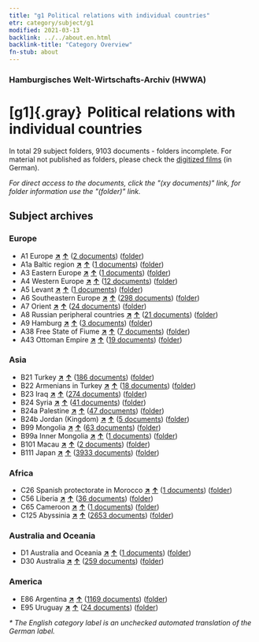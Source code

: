 ```yaml
---
title: "g1 Political relations with individual countries"
etr: category/subject/g1
modified: 2021-03-13
backlink: ../../about.en.html
backlink-title: "Category Overview"
fn-stub: about
---
```


### Hamburgisches Welt-Wirtschafts-Archiv (HWWA)
# [g1]{.gray}&#8201; Political relations with individual countries&#160; 





In total 29 subject folders, 9103 documents - folders incomplete.
For material not published as folders, please check the [digitized films](/film/h1_sh) (in German).

_For direct access to the documents, click the "(xy documents)" link, for folder information use the "(folder)" link._

## Subject archives



### Europe

- A1 Europe [**&nearr;**](../../../geo/i/140892/about.en.html "Europe (all folders)") [**&uarr;**](../../../geo/about.en.html#A1 "Country category system") (<a href="https://pm20.zbw.eu/dfgview/sh/140892,144452" title="about: Europe : Political relations with individual countries" target="_blank">2 documents</a>) ([folder](http://purl.org/pressemappe20/folder/sh/140892,144452))
- A1a Baltic region [**&nearr;**](../../../geo/i/140894/about.en.html "Baltic region (all folders)") [**&uarr;**](../../../geo/about.en.html#A1a "Country category system") (<a href="https://pm20.zbw.eu/dfgview/sh/140894,144452" title="about: Baltic region : Political relations with individual countries" target="_blank">1 documents</a>) ([folder](http://purl.org/pressemappe20/folder/sh/140894,144452))
- A3 Eastern Europe [**&nearr;**](../../../geo/i/140896/about.en.html "Eastern Europe (all folders)") [**&uarr;**](../../../geo/about.en.html#A3 "Country category system") (<a href="https://pm20.zbw.eu/dfgview/sh/140896,144452" title="about: Eastern Europe : Political relations with individual countries" target="_blank">1 documents</a>) ([folder](http://purl.org/pressemappe20/folder/sh/140896,144452))
- A4 Western Europe [**&nearr;**](../../../geo/i/140897/about.en.html "Western Europe (all folders)") [**&uarr;**](../../../geo/about.en.html#A4 "Country category system") (<a href="https://pm20.zbw.eu/dfgview/sh/140897,144452" title="about: Western Europe : Political relations with individual countries" target="_blank">12 documents</a>) ([folder](http://purl.org/pressemappe20/folder/sh/140897,144452))
- A5 Levant [**&nearr;**](../../../geo/i/140898/about.en.html "Levant (all folders)") [**&uarr;**](../../../geo/about.en.html#A5 "Country category system") (<a href="https://pm20.zbw.eu/dfgview/sh/140898,144452" title="about: Levant : Political relations with individual countries" target="_blank">1 documents</a>) ([folder](http://purl.org/pressemappe20/folder/sh/140898,144452))
- A6 Southeastern Europe [**&nearr;**](../../../geo/i/140900/about.en.html "Southeastern Europe (all folders)") [**&uarr;**](../../../geo/about.en.html#A6 "Country category system") (<a href="https://pm20.zbw.eu/dfgview/sh/140900,144452" title="about: Southeastern Europe : Political relations with individual countries" target="_blank">298 documents</a>) ([folder](http://purl.org/pressemappe20/folder/sh/140900,144452))
- A7 Orient [**&nearr;**](../../../geo/i/140902/about.en.html "Orient (all folders)") [**&uarr;**](../../../geo/about.en.html#A7 "Country category system") (<a href="https://pm20.zbw.eu/dfgview/sh/140902,144452" title="about: Orient : Political relations with individual countries" target="_blank">24 documents</a>) ([folder](http://purl.org/pressemappe20/folder/sh/140902,144452))
- A8 Russian peripheral countries [**&nearr;**](../../../geo/i/140904/about.en.html "Russian peripheral countries (all folders)") [**&uarr;**](../../../geo/about.en.html#A8 "Country category system") (<a href="https://pm20.zbw.eu/dfgview/sh/140904,144452" title="about: Russian peripheral countries : Political relations with individual countries" target="_blank">21 documents</a>) ([folder](http://purl.org/pressemappe20/folder/sh/140904,144452))
- A9 Hamburg [**&nearr;**](../../../geo/i/140905/about.en.html "Hamburg (all folders)") [**&uarr;**](../../../geo/about.en.html#A9 "Country category system") (<a href="https://pm20.zbw.eu/dfgview/sh/140905,144452" title="about: Hamburg : Political relations with individual countries" target="_blank">3 documents</a>) ([folder](http://purl.org/pressemappe20/folder/sh/140905,144452))
- A38 Free State of Fiume [**&nearr;**](../../../geo/i/141014/about.en.html "Free State of Fiume (all folders)") [**&uarr;**](../../../geo/about.en.html#A38 "Country category system") (<a href="https://pm20.zbw.eu/dfgview/sh/141014,144452" title="about: Free State of Fiume : Political relations with individual countries" target="_blank">7 documents</a>) ([folder](http://purl.org/pressemappe20/folder/sh/141014,144452))
- A43 Ottoman Empire [**&nearr;**](../../../geo/i/141034/about.en.html "Ottoman Empire (all folders)") [**&uarr;**](../../../geo/about.en.html#A43 "Country category system") (<a href="https://pm20.zbw.eu/dfgview/sh/141034,144452" title="about: Ottoman Empire : Political relations with individual countries" target="_blank">19 documents</a>) ([folder](http://purl.org/pressemappe20/folder/sh/141034,144452))

### Asia

- B21 Turkey [**&nearr;**](../../../geo/i/141111/about.en.html "Turkey (all folders)") [**&uarr;**](../../../geo/about.en.html#B21 "Country category system") (<a href="https://pm20.zbw.eu/dfgview/sh/141111,144452" title="about: Turkey : Political relations with individual countries" target="_blank">186 documents</a>) ([folder](http://purl.org/pressemappe20/folder/sh/141111,144452))
- B22 Armenians in Turkey [**&nearr;**](../../../geo/i/141112/about.en.html "Armenians in Turkey (all folders)") [**&uarr;**](../../../geo/about.en.html#B22 "Country category system") (<a href="https://pm20.zbw.eu/dfgview/sh/141112,144452" title="about: Armenians in Turkey : Political relations with individual countries" target="_blank">18 documents</a>) ([folder](http://purl.org/pressemappe20/folder/sh/141112,144452))
- B23 Iraq [**&nearr;**](../../../geo/i/141113/about.en.html "Iraq (all folders)") [**&uarr;**](../../../geo/about.en.html#B23 "Country category system") (<a href="https://pm20.zbw.eu/dfgview/sh/141113,144452" title="about: Iraq : Political relations with individual countries" target="_blank">274 documents</a>) ([folder](http://purl.org/pressemappe20/folder/sh/141113,144452))
- B24 Syria [**&nearr;**](../../../geo/i/141114/about.en.html "Syria (all folders)") [**&uarr;**](../../../geo/about.en.html#B24 "Country category system") (<a href="https://pm20.zbw.eu/dfgview/sh/141114,144452" title="about: Syria : Political relations with individual countries" target="_blank">41 documents</a>) ([folder](http://purl.org/pressemappe20/folder/sh/141114,144452))
- B24a Palestine [**&nearr;**](../../../geo/i/141115/about.en.html "Palestine (all folders)") [**&uarr;**](../../../geo/about.en.html#B24a "Country category system") (<a href="https://pm20.zbw.eu/dfgview/sh/141115,144452" title="about: Palestine : Political relations with individual countries" target="_blank">47 documents</a>) ([folder](http://purl.org/pressemappe20/folder/sh/141115,144452))
- B24b Jordan (Kingdom) [**&nearr;**](../../../geo/i/141116/about.en.html "Jordan (Kingdom) (all folders)") [**&uarr;**](../../../geo/about.en.html#B24b "Country category system") (<a href="https://pm20.zbw.eu/dfgview/sh/141116,144452" title="about: Jordan (Kingdom) : Political relations with individual countries" target="_blank">5 documents</a>) ([folder](http://purl.org/pressemappe20/folder/sh/141116,144452))
- B99 Mongolia [**&nearr;**](../../../geo/i/141261/about.en.html "Mongolia (all folders)") [**&uarr;**](../../../geo/about.en.html#B99 "Country category system") (<a href="https://pm20.zbw.eu/dfgview/sh/141261,144452" title="about: Mongolia : Political relations with individual countries" target="_blank">63 documents</a>) ([folder](http://purl.org/pressemappe20/folder/sh/141261,144452))
- B99a Inner Mongolia [**&nearr;**](../../../geo/i/141264/about.en.html "Inner Mongolia (all folders)") [**&uarr;**](../../../geo/about.en.html#B99a "Country category system") (<a href="https://pm20.zbw.eu/dfgview/sh/141264,144452" title="about: Inner Mongolia : Political relations with individual countries" target="_blank">1 documents</a>) ([folder](http://purl.org/pressemappe20/folder/sh/141264,144452))
- B101 Macau [**&nearr;**](../../../geo/i/141267/about.en.html "Macau (all folders)") [**&uarr;**](../../../geo/about.en.html#B101 "Country category system") (<a href="https://pm20.zbw.eu/dfgview/sh/141267,144452" title="about: Macau : Political relations with individual countries" target="_blank">2 documents</a>) ([folder](http://purl.org/pressemappe20/folder/sh/141267,144452))
- B111 Japan [**&nearr;**](../../../geo/i/141272/about.en.html "Japan (all folders)") [**&uarr;**](../../../geo/about.en.html#B111 "Country category system") (<a href="https://pm20.zbw.eu/dfgview/sh/141272,144452" title="about: Japan : Political relations with individual countries" target="_blank">3933 documents</a>) ([folder](http://purl.org/pressemappe20/folder/sh/141272,144452))

### Africa

- C26 Spanish protectorate in Morocco [**&nearr;**](../../../geo/i/141359/about.en.html "Spanish protectorate in Morocco (all folders)") [**&uarr;**](../../../geo/about.en.html#C26 "Country category system") (<a href="https://pm20.zbw.eu/dfgview/sh/141359,144452" title="about: Spanish protectorate in Morocco : Political relations with individual countries" target="_blank">1 documents</a>) ([folder](http://purl.org/pressemappe20/folder/sh/141359,144452))
- C56 Liberia [**&nearr;**](../../../geo/i/141405/about.en.html "Liberia (all folders)") [**&uarr;**](../../../geo/about.en.html#C56 "Country category system") (<a href="https://pm20.zbw.eu/dfgview/sh/141405,144452" title="about: Liberia : Political relations with individual countries" target="_blank">36 documents</a>) ([folder](http://purl.org/pressemappe20/folder/sh/141405,144452))
- C65 Cameroon [**&nearr;**](../../../geo/i/141410/about.en.html "Cameroon (all folders)") [**&uarr;**](../../../geo/about.en.html#C65 "Country category system") (<a href="https://pm20.zbw.eu/dfgview/sh/141410,144452" title="about: Cameroon : Political relations with individual countries" target="_blank">1 documents</a>) ([folder](http://purl.org/pressemappe20/folder/sh/141410,144452))
- C125 Abyssinia [**&nearr;**](../../../geo/i/141482/about.en.html "Abyssinia (all folders)") [**&uarr;**](../../../geo/about.en.html#C125 "Country category system") (<a href="https://pm20.zbw.eu/dfgview/sh/141482,144452" title="about: Abyssinia : Political relations with individual countries" target="_blank">2653 documents</a>) ([folder](http://purl.org/pressemappe20/folder/sh/141482,144452))

### Australia and Oceania

- D1 Australia and Oceania [**&nearr;**](../../../geo/i/141592/about.en.html "Australia and Oceania (all folders)") [**&uarr;**](../../../geo/about.en.html#D1 "Country category system") (<a href="https://pm20.zbw.eu/dfgview/sh/141592,144452" title="about: Australia and Oceania : Political relations with individual countries" target="_blank">1 documents</a>) ([folder](http://purl.org/pressemappe20/folder/sh/141592,144452))
- D30 Australia [**&nearr;**](../../../geo/i/141621/about.en.html "Australia (all folders)") [**&uarr;**](../../../geo/about.en.html#D30 "Country category system") (<a href="https://pm20.zbw.eu/dfgview/sh/141621,144452" title="about: Australia : Political relations with individual countries" target="_blank">259 documents</a>) ([folder](http://purl.org/pressemappe20/folder/sh/141621,144452))

### America

- E86 Argentina [**&nearr;**](../../../geo/i/141692/about.en.html "Argentina (all folders)") [**&uarr;**](../../../geo/about.en.html#E86 "Country category system") (<a href="https://pm20.zbw.eu/dfgview/sh/141692,144452" title="about: Argentina : Political relations with individual countries" target="_blank">1169 documents</a>) ([folder](http://purl.org/pressemappe20/folder/sh/141692,144452))
- E95 Uruguay [**&nearr;**](../../../geo/i/141695/about.en.html "Uruguay (all folders)") [**&uarr;**](../../../geo/about.en.html#E95 "Country category system") (<a href="https://pm20.zbw.eu/dfgview/sh/141695,144452" title="about: Uruguay : Political relations with individual countries" target="_blank">24 documents</a>) ([folder](http://purl.org/pressemappe20/folder/sh/141695,144452))


_* The English category label is an unchecked automated translation of the German label._

